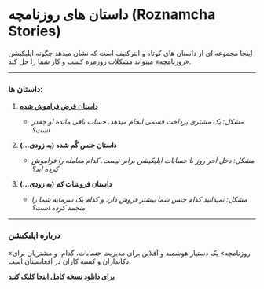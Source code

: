 
# داستان های روزنامچه (Roznamcha Stories)

اینجا مجموعه ای از داستان های کوتاه و انترکتیف است که نشان میدهد چگونه اپلیکیشن «روزنامچه» میتواند مشکلات روزمره کسب و کار شما را حل کند.

---

### داستان ها:

1.  **[داستان قرض فراموش شده](./story1.html)**
    -   *مشکل: یک مشتری پرداخت قسمی انجام میدهد. حساب باقی مانده او چقدر است؟*

2.  **داستان جنس گُم شده (به زودی...)**
    -   *مشکل: دخل آخر روز با حسابات اپلیکیشن برابر نیست. کدام معامله را فراموش کرده اید؟*

3.  **داستان فروشات کم (به زودی...)**
    -   *مشکل: نمیدانید کدام جنس شما بیشتر فروش دارد و کدام یک سرمایه شما را منجمد کرده است؟*

---

### درباره اپلیکیشن

«روزنامچه» یک دستیار هوشمند و آفلاین برای مدیریت حسابات، گدام، و مشتریان برای دکانداران و کسبه کاران در افغانستان است.

**[برای دانلود نسخه کامل اینجا کلیک کنید](YOUR_DOWNLOAD_LINK.apk)**
